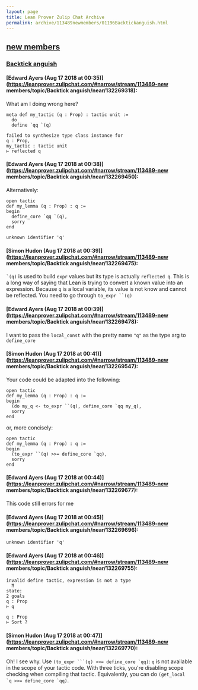 ```yaml
---
layout: page
title: Lean Prover Zulip Chat Archive 
permalink: archive/113489newmembers/01196Backtickanguish.html
---
```


## [new members](index.html)
### [Backtick anguish](01196Backtickanguish.html)

#### [Edward Ayers (Aug 17 2018 at 00:35)](https://leanprover.zulipchat.com/#narrow/stream/113489-new members/topic/Backtick anguish/near/132269318):
What am I doing wrong here?
```lean
meta def my_tactic (q : Prop) : tactic unit := 
  do
  define `qq `(q)
```

```lean
failed to synthesize type class instance for
q : Prop,
my_tactic : tactic unit
⊢ reflected q
```

#### [Edward Ayers (Aug 17 2018 at 00:38)](https://leanprover.zulipchat.com/#narrow/stream/113489-new members/topic/Backtick anguish/near/132269450):
Alternatively:
```lean
open tactic
def my_lemma (q : Prop) : q := 
begin 
  define_core `qq `(q),
  sorry
end
```
```lean
unknown identifier 'q'
```

#### [Simon Hudon (Aug 17 2018 at 00:39)](https://leanprover.zulipchat.com/#narrow/stream/113489-new members/topic/Backtick anguish/near/132269475):
`` `(q) `` is used to build `expr` values but its type is actually `reflected q`. This is a long way of saying that Lean is trying to convert a known value into an expression. Because `q` is a local variable, its value is not know and cannot be reflected. You need to go through ``` to_expr ``(q) ```

#### [Edward Ayers (Aug 17 2018 at 00:39)](https://leanprover.zulipchat.com/#narrow/stream/113489-new members/topic/Backtick anguish/near/132269478):
I want to pass the `local_const` with the pretty name `"q"` as the type arg to `define_core`

#### [Simon Hudon (Aug 17 2018 at 00:41)](https://leanprover.zulipchat.com/#narrow/stream/113489-new members/topic/Backtick anguish/near/132269547):
Your code could be adapted into the following:

```lean
open tactic
def my_lemma (q : Prop) : q :=
begin
  (do my_q <- to_expr ``(q), define_core `qq my_q),
  sorry
end
```

or, more concisely:

```lean
open tactic
def my_lemma (q : Prop) : q :=
begin
  (to_expr ``(q) >>= define_core `qq),
  sorry
end
```

#### [Edward Ayers (Aug 17 2018 at 00:44)](https://leanprover.zulipchat.com/#narrow/stream/113489-new members/topic/Backtick anguish/near/132269677):
This code still errors for me

#### [Edward Ayers (Aug 17 2018 at 00:45)](https://leanprover.zulipchat.com/#narrow/stream/113489-new members/topic/Backtick anguish/near/132269696):
`unknown identifier 'q'`

#### [Edward Ayers (Aug 17 2018 at 00:46)](https://leanprover.zulipchat.com/#narrow/stream/113489-new members/topic/Backtick anguish/near/132269755):
```lean
invalid define tactic, expression is not a type
  ⁇
state:
2 goals
q : Prop
⊢ q

q : Prop
⊢ Sort ?
```

#### [Simon Hudon (Aug 17 2018 at 00:47)](https://leanprover.zulipchat.com/#narrow/stream/113489-new members/topic/Backtick anguish/near/132269770):
Oh! I see why. Use ````(to_expr ```(q) >>= define_core `qq)````: `q` is not available in the scope of your tactic code. With three ticks, you're disabling scope checking when compiling that tactic. Equivalently, you can do ``(get_local `q >>= define_core `qq)``.

